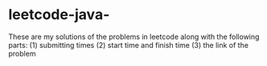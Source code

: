 # leetcode-java-
These are my solutions of the problems in leetcode along with the following parts:
(1) submitting times
(2) start time and finish time
(3) the link of the problem
